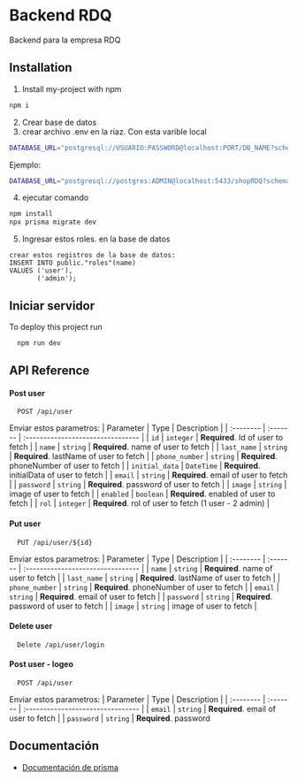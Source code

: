 
# Backend RDQ

Backend para la empresa RDQ

## Installation

1. Install my-project with npm
```bash
npm i
```
2. Crear base de datos
3. crear archivo .env en la riaz. Con esta varible local
```bash
DATABASE_URL="postgresql://USUARIO:PASSWORD@localhost:PORT/DB_NAME?schema=public"
```
Ejemplo:
```bash
DATABASE_URL="postgresql://postgres:ADMIN@localhost:5433/shopRDQ?schema=public"
```
4. ejecutar comando
```bash
npm install 
npx prisma migrate dev 
```
5. Ingresar estos roles. en la base de datos
```
crear estos registros de la base de datos: 
INSERT INTO public."roles"(name)
VALUES ('user'),
       ('admin');
```

## Iniciar servidor

To deploy this project run

```bash
  npm run dev
```


## API Reference


#### Post user

```http
  POST /api/user
```
Enviar estos parametros:
| Parameter | Type     | Description                       |
| :-------- | :------- | :-------------------------------- |
| `id`      | `integer` | **Required**. Id of user to fetch |
| `name`      | `string` | **Required**. name of user to fetch |
| `last_name`      | `string` | **Required**. lastName of user to fetch |
| `phone_number`      | `string` | **Required**. phoneNumber of user to fetch |
| `initial_data`      | `DateTime` | **Required**. initialData of user to fetch |
| `email`      | `string` | **Required**. email of user to fetch |
| `password`      | `string` | **Required**. password of user to fetch |
| `image`      | `string` | image of user to fetch |
| `enabled`      | `boolean` | **Required**. enabled of user to fetch |
| `rol`      | `integer` | **Required**. rol of user to fetch (1 user - 2 admin) |


#### Put user

```http
  PUT /api/user/${id}
```
Enviar estos parametros:
| Parameter | Type     | Description                       |
| :-------- | :------- | :-------------------------------- |
| `name`      | `string` | **Required**. name of user to fetch |
| `last_name`      | `string` | **Required**. lastName of user to fetch |
| `phone_number`      | `string` | **Required**. phoneNumber of user to fetch |
| `email`      | `string` | **Required**. email of user to fetch |
| `password`      | `string` | **Required**. password of user to fetch |
| `image`      | `string` | image of user to fetch |

#### Delete user

```http
  Delete /api/user/login
```

#### Post user - logeo

```http
  POST /api/user
```
Enviar estos parametros:
| Parameter | Type     | Description                       |
| :-------- | :------- | :-------------------------------- |
| `email`      | `string` | **Required**. email of user to fetch |
| `password`      | `string` | **Required**. password 

## Documentación

 - [Documentación de prisma](https://www.prisma.io/docs/)




    